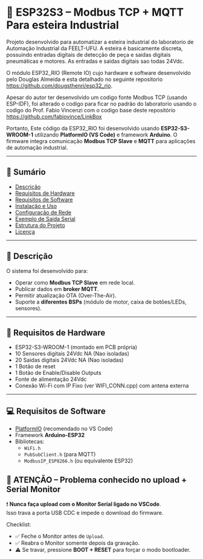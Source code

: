 # 🚀 ESP32S3 – Modbus TCP + MQTT Para esteira Industrial

Projeto desenvolvido para automatizar a esteira industrial do laboratorio de Automação Industrial da FEELT-UFU.
A esteira é basicamente discreta, possuindo entradas digitais de detecção de peça e saidas digitais pneumáticas e motores. As entradas e saidas digitais sao todas 24Vdc.

O módulo ESP32_RIO (Remote IO) cujo hardware e software desenvolvido pelo Douglas Almeida e esta detalhado no seguinte repositorio https://github.com/dougsthenri/esp32_rio.

Apesar do autor ter desenvolvido um codigo fonte Modbus TCP (usando ESP-IDF), foi alterado o codigo para ficar no padrão do laboratorio usando o codigo do Prof. Fabio Vincenzi com o codigo base deste repositório https://github.com/fabiovince/LinkBox

Portanto, Este código da ESP32_RIO foi desenvolvido usando **ESP32-S3-WROOM-1** utilizando **PlatformIO (VS Code)** e framework **Arduino**. O firmware integra comunicação **Modbus TCP Slave** e **MQTT** para aplicações de automação industrial.

---

## 📑 Sumário
- [Descrição](#-descrição)
- [Requisitos de Hardware](#-requisitos-de-hardware)
- [Requisitos de Software](#-requisitos-de-software)
- [Instalação e Uso](#-instalação-e-uso)
- [Configuração de Rede](#-configuração-de-rede)
- [Exemplo de Saída Serial](#-exemplo-de-saída-serial)
- [Estrutura do Projeto](#-estrutura-do-projeto)
- [Licença](#-licença)

---

## 📝 Descrição
O sistema foi desenvolvido para:
- Operar como **Modbus TCP Slave** em rede local.
- Publicar dados em **broker MQTT**.
- Permitir atualização OTA (Over-The-Air).
- Suporte a **diferentes BSPs** (módulo de motor, caixa de botões/LEDs, sensores).

---

## 🔧 Requisitos de Hardware
- ESP32-S3-WROOM-1 (montado em PCB própria)
- 10 Sensores digitais 24Vdc NA  (Nao isoladas)
- 20 Saidas digitais 24Vdc NA    (Nao isoladas)
- 1 Botão de reset
- 1 Botão de Enable/Disable Outputs 
- Fonte de alimentação 24Vdc
- Conexão Wi-Fi com IP Fixo (ver WIFI_CONN.cpp) com antena externa

---

## 💻 Requisitos de Software
- [PlatformIO](https://platformio.org/) (recomendado no VS Code)
- Framework **Arduino-ESP32**
- Bibliotecas:
  - `WiFi.h`
  - `PubSubClient.h` (para MQTT)
  - `ModbusIP_ESP8266.h` (ou equivalente ESP32)


## 🚨 ATENÇÃO – Problema conhecido no upload + Serial Monitor

❗ **Nunca faça upload com o Monitor Serial ligado no VSCode**.  
Isso trava a porta USB CDC e impede o download do firmware.

Checklist:
- ✅ Feche o Monitor antes de `Upload`.
- ✅ Reabra o Monitor somente depois da gravação.
- ⚠️ Se travar, pressione **BOOT + RESET** para forçar o modo bootloader.







